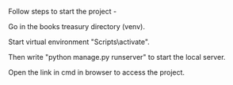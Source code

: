 Follow steps to start the project -

  Go in the books treasury directory (venv).
  
  Start virtual environment "Scripts\activate".
  
  Then write "python manage.py runserver" to start the local server.
  
  Open the link in cmd in browser to access the project.
  
